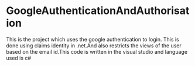 # GoogleAuthenticationAndAuthorisation

This is the project which uses the google authentication to login. This is done using claims identity in .net.And also restricts the views of the user based on the email id.This code is written in the visual studio and language used is c#
